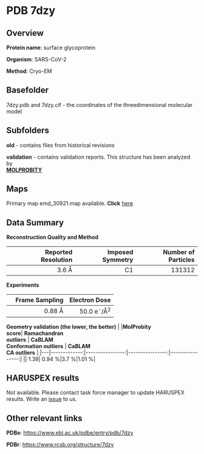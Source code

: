 # PDB 7dzy

## Overview

**Protein name**: surface glycoprotein

**Organism**: SARS-CoV-2

**Method**: Cryo-EM



## Basefolder

7dzy.pdb and 7dzy.cif - the coordinates of the threedimensional molecular model

## Subfolders



**old** - contains files from historical revisions

**validation** - contains validation reports. This structure has been analyzed by <br>  [**MOLPROBITY**](https://github.com/thorn-lab/coronavirus_structural_task_force/tree/master/pdb/surface_glycoprotein/SARS-CoV-2/7dzy/validation/molprobity)    



## Maps

Primary map emd_30921.map available. **Click** [here](http://ftp.wwpdb.org/pub/emdb/structures/EMD-30921/map/) 

## Data Summary
**Reconstruction Quality and Method**

|   | Reported Resolution | Imposed Symmetry | Number of Particles |
|---|-------------:|----------------:|--------------:|
|   |3.6 Å|C1|131312|

**Experiments**

|   | Frame Sampling | Electron Dose |
|---|-------------:|----------------:|
|   |0.88 Å|50.0 e<sup>-</sup>/Å<sup>2</sup>|

**Geometry validation (the lower, the better)**
|   |**MolProbity<br>score**| **Ramachandran<br>outliers** | **CaBLAM<br>Conformation outliers** | **CaBLAM<br>CA outliers** |
|---|-------------:|----------------:|----------------:|----------------:|
||  1.39|  0.94 %|3.7 %|1.01 %|

## HARUSPEX results

Not available. Please contact task force manager to update HARUSPEX results. Write an [issue](https://github.com/thorn-lab/coronavirus_structural_task_force/issues) to us.

## Other relevant links 
**PDBe**:  https://www.ebi.ac.uk/pdbe/entry/pdb/7dzy
 
**PDBr**: https://www.rcsb.org/structure/7dzy 
